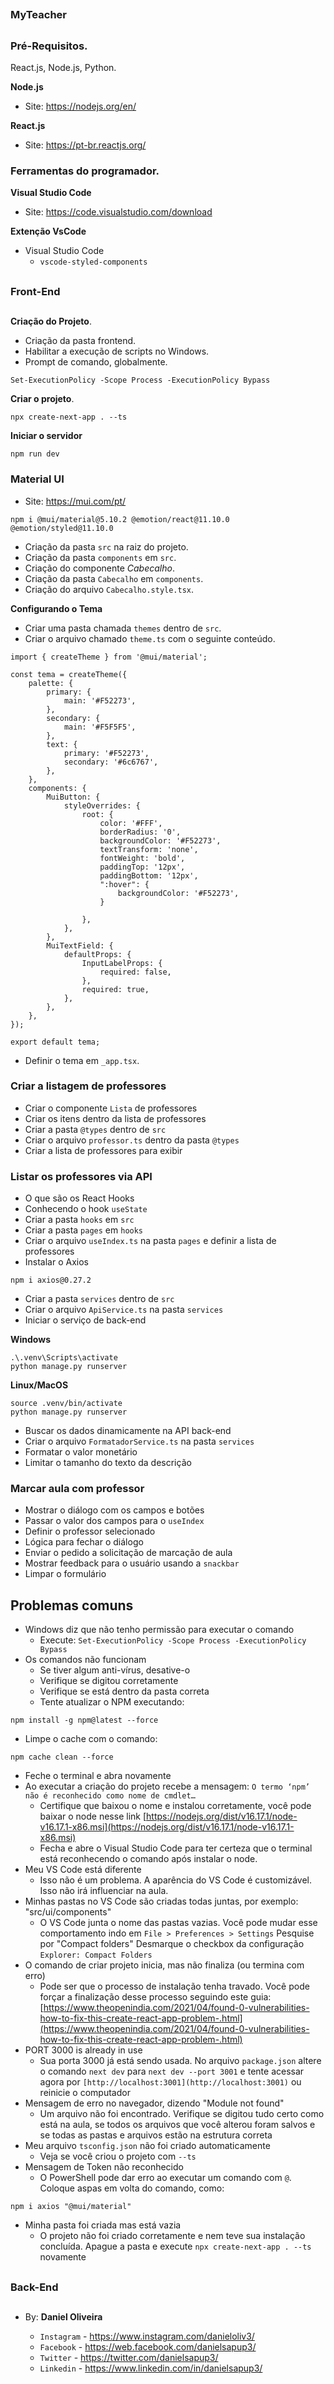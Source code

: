 ##
### MyTeacher
##

### Pré-Requisitos.

React.js, Node.js, Python.

**Node.js**
- Site: https://nodejs.org/en/

**React.js**
- Site: https://pt-br.reactjs.org/


### Ferramentas do programador.

**Visual Studio Code**
- Site: https://code.visualstudio.com/download

**Extenção VsCode**
- Visual Studio Code
    - `vscode-styled-components`


##
### Front-End
##

**Criação do Projeto**.

- Criação da pasta frontend.
- Habilitar a execução de scripts no Windows.
- Prompt de comando, globalmente.
```
Set-ExecutionPolicy -Scope Process -ExecutionPolicy Bypass
```

**Criar o projeto**.
```    
npx create-next-app . --ts
``` 

**Iniciar o servidor**
```
npm run dev
```

### Material UI
- Site: https://mui.com/pt/

```
npm i @mui/material@5.10.2 @emotion/react@11.10.0 @emotion/styled@11.10.0
```
- Criação da pasta `src` na raiz do projeto.
- Criação da pasta `components` em `src`.
- Criação do componente *Cabecalho*.
- Criação da pasta `Cabecalho` em `components`.
- Criação do arquivo `Cabecalho.style.tsx`.

**Configurando o Tema**

- Criar uma pasta chamada `themes` dentro de `src`.
- Criar o arquivo chamado `theme.ts` com o seguinte conteúdo.


```tsx
import { createTheme } from '@mui/material';

const tema = createTheme({
    palette: {
        primary: {
            main: '#F52273',
        },
        secondary: {
            main: '#F5F5F5',
        },
        text: {
            primary: '#F52273',
            secondary: '#6c6767',
        },
    },
    components: {
        MuiButton: {
            styleOverrides: {
                root: {
                    color: '#FFF',
                    borderRadius: '0',
                    backgroundColor: '#F52273',
                    textTransform: 'none',
                    fontWeight: 'bold',
                    paddingTop: '12px',
                    paddingBottom: '12px',
                    ":hover": {
                        backgroundColor: '#F52273',
                    }

                },
            },
        },
        MuiTextField: {
            defaultProps: {
                InputLabelProps: {
                    required: false,
                },
                required: true,
            },
        },
    },
});

export default tema;
```

- Definir o tema em `_app.tsx`.

### Criar a listagem de professores

- Criar o componente `Lista` de professores
- Criar os itens dentro da lista de professores
- Criar a pasta `@types` dentro de `src`
- Criar o arquivo `professor.ts` dentro da pasta `@types`
- Criar a lista de professores para exibir

### Listar os professores via API

- O que são os React Hooks
- Conhecendo o hook `useState`
- Criar a pasta `hooks` em `src`
- Criar a pasta `pages` em `hooks`
- Criar o arquivo `useIndex.ts` na pasta `pages` e definir a lista de professores
- Instalar o Axios

```
npm i axios@0.27.2
```
    
- Criar a pasta `services` dentro de `src`
- Criar o arquivo `ApiService.ts` na pasta `services`
- Iniciar o serviço de back-end

**Windows**
```
.\.venv\Scripts\activate
python manage.py runserver
```

**Linux/MacOS**
```
source .venv/bin/activate
python manage.py runserver
```

- Buscar os dados dinamicamente na API back-end
- Criar o arquivo `FormatadorService.ts` na pasta `services`
- Formatar o valor monetário
- Limitar o tamanho do texto da descrição

### Marcar aula com professor

- Mostrar o diálogo com os campos e botões
- Passar o valor dos campos para o `useIndex`
- Definir o professor selecionado
- Lógica para fechar o diálogo
- Enviar o pedido a solicitação de marcação de aula
- Mostrar feedback para o usuário usando a `snackbar`
- Limpar o formulário

## Problemas comuns

- Windows diz que não tenho permissão para executar o comando
    - Execute:
    `Set-ExecutionPolicy -Scope Process -ExecutionPolicy Bypass`
- Os comandos não funcionam
    - Se tiver algum anti-vírus, desative-o
    - Verifique se digitou corretamente
    - Verifique se está dentro da pasta correta
    - Tente atualizar o NPM executando:

```        
npm install -g npm@latest --force
```      

- Limpe o cache com o comando:

```        
npm cache clean --force
```
        
- Feche o terminal e abra novamente
- Ao executar a criação do projeto recebe a mensagem: `O termo ‘npm’ não é reconhecido como nome de cmdlet…`
    - Certifique que baixou o nome e instalou corretamente, você pode baixar o node nesse link [https://nodejs.org/dist/v16.17.1/node-v16.17.1-x86.msi](https://nodejs.org/dist/v16.17.1/node-v16.17.1-x86.msi)
    - Fecha e abre o Visual Studio Code para ter certeza que o terminal está reconhecendo o comando após instalar o node.
- Meu VS Code está diferente
    - Isso não é um problema. A aparência do VS Code é customizável. Isso não irá influenciar na aula.
- Minhas pastas no VS Code são criadas todas juntas, por exemplo: "src/ui/components"
    - O VS Code junta o nome das pastas vazias. Você pode mudar esse comportamento indo em `File > Preferences > Settings`
    Pesquise por "Compact folders"
    Desmarque o checkbox da configuração `Explorer: Compact Folders`
- O comando de criar projeto inicia, mas não finaliza (ou termina com erro)
    - Pode ser que o processo de instalação tenha travado. Você pode forçar a finalização desse processo seguindo este guia:
    [https://www.theopenindia.com/2021/04/found-0-vulnerabilities-how-to-fix-this-create-react-app-problem-.html](https://www.theopenindia.com/2021/04/found-0-vulnerabilities-how-to-fix-this-create-react-app-problem-.html)
- PORT 3000 is already in use
    - Sua porta 3000 já está sendo usada. No arquivo `package.json` altere o comando `next dev` para `next dev --port 3001` e tente acessar agora por `[http://localhost:3001](http://localhost:3001)` ou reinicie o computador
- Mensagem de erro no navegador, dizendo "Module not found"
    - Um arquivo não foi encontrado. Verifique se digitou tudo certo como está na aula, se todos os arquivos que você alterou foram salvos e se todas as pastas e arquivos estão na estrutura correta
- Meu arquivo `tsconfig.json` não foi criado automaticamente
    - Veja se você criou o projeto com `--ts`
- Mensagem de Token não reconhecido
    - O PowerShell pode dar erro ao executar um comando com `@`. Coloque aspas em volta do comando, como:

```        
npm i axios "@mui/material"
```
        
- Minha pasta foi criada mas está vazia
    - O projeto não foi criado corretamente e nem teve sua instalação concluída. Apague a pasta e execute `npx create-next-app . --ts`  novamente













##
### Back-End
##







##



##

- By:  **Daniel Oliveira**

  - `Instagram` - https://www.instagram.com/danieloliv3/
  - `Facebook` - https://web.facebook.com/danielsapup3/
  - `Twitter` - https://twitter.com/danielsapup3/
  - `Linkedin` - https://www.linkedin.com/in/danielsapup3/

  ##